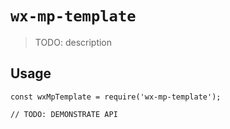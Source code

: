 # `wx-mp-template`

> TODO: description

## Usage

```
const wxMpTemplate = require('wx-mp-template');

// TODO: DEMONSTRATE API
```
